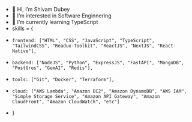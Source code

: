 - 👋 Hi, I’m Shivam Dubey
- 👀 I’m interested in Software Enginnering
- 🌱 I’m currently learning TypeScript
- skills = {
-     frontend: ["HTML", "CSS", "JavaScript", "TypeScript", "TailwindCSS", "Readux-Toolkit", "ReactJS", "NextJS", "React-Native"],
-     backend: ["NodeJS", "Python", "ExpressJS", "FastAPI", "MongoDB", "PostGres", "GemAI", "Redis"],
-     tools: ["Git", "Docker", "Terraform"],
-     cloud: ["AWS Lambda", "Amazon EC2", "Amazon DynamoDB", "AWS IAM", "Simple Storage Service", "Amazon API Gateway", "Amazon CloudFront", "Amazon CloudWatch", "etc"]
- }


<!---
code-farms/code-farms is a ✨ special ✨ repository because its `README.md` (this file) appears on your GitHub profile.
You can click the Preview link to take a look at your changes.
- 💞️ I’m looking to collaborate on ...
- 📫 How to reach me ...
--->
